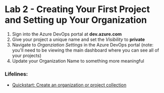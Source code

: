 # Lab 2 - Creating Your First Project and Setting up Your Organization

1. Sign into the Azure DevOps portal at **dev.azure.com**
2. Give your project a unique name and set the *Visibility* to **private**
3. Navigate to *Organziation Settings* in the Azure DevOps portal (note: you'll need to be viewing the main dashboard where you can see all of your projects)
4. Update your Organization Name to something more meaningful

### Lifelines:

* [Quickstart: Create an organization or project collection](https://docs.microsoft.com/en-us/azure/devops/organizations/accounts/create-organization)

